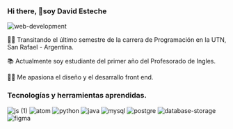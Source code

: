 ### Hi there, 👋soy David Esteche

![web-development](https://github.com/David-Esteche/David-Esteche/assets/110946400/71d22d3a-6c00-40ec-a097-9562509c6084)

👨‍🎓  Transitando el último semestre de la carrera de Programación en la UTN, San Rafael - Argentina.

📚  Actualmente soy estudiante del primer año del Profesorado de Ingles.

👨‍💻  Me apasiona el diseño y el desarrallo front end. 

### Tecnologías y herramientas aprendidas.

![js (1)](https://github.com/David-Esteche/David-Esteche/assets/110946400/68f34d64-a80b-420b-858b-a2c4a1f25f07)  ![atom](https://github.com/David-Esteche/David-Esteche/assets/110946400/32cbc224-e6a9-4a41-b43f-761a9fdf634d)  ![python](https://github.com/David-Esteche/David-Esteche/assets/110946400/326d5de5-3bbd-49ed-95cc-efc8575e4350)  ![java](https://github.com/David-Esteche/David-Esteche/assets/110946400/bd948bba-a6fc-4538-8e27-476719da39b1)  ![mysql](https://github.com/David-Esteche/David-Esteche/assets/110946400/3769f4d3-47b2-4faa-a4cc-ea6181c74494)  ![postgre](https://github.com/David-Esteche/David-Esteche/assets/110946400/aa749da2-d049-4bc8-9147-a14d3563c64e)  ![database-storage](https://github.com/David-Esteche/David-Esteche/assets/110946400/0e720e91-63dd-43c2-8989-bcedff1a3ce5)  ![figma](https://github.com/David-Esteche/David-Esteche/assets/110946400/d644ebe4-8e07-4fc6-8ee3-f24a1f8d50ba)










<!--
**David-Esteche/David-Esteche** is a ✨ _special_ ✨ repository because its `README.md` (this file) appears on your GitHub profile.

Here are some ideas to get you started:

- 🔭 I’m currently working on ...
- 🌱 I’m currently learning ...
- 👯 I’m looking to collaborate on ...
- 🤔 I’m looking for help with ...
- 💬 Ask me about ...
- 📫 How to reach me: ...
- 😄 Pronouns: ...
- ⚡ Fun fact: ...
-->
